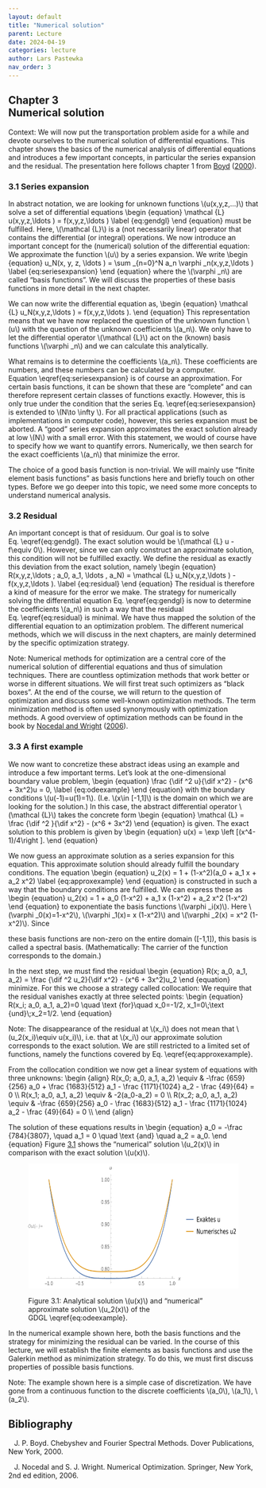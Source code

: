 ```yaml
---
layout: default
title: "Numerical solution"
parent: Lecture
date: 2024-04-19
categories: lecture
author: Lars Pastewka
nav_order: 3
---
```



<h2 class='chapterHead' id='numerical-solution'><span class='titlemark'>Chapter 3</span><br /><a id='x1-10003'></a>Numerical solution</h2>
<div class='framedenv' id='shaded*-1'>
<!-- l. 6 --><p class='noindent'><span class='underline'><span class='cmbx-12'>Context:</span></span> We will now put the transportation problem aside for a while and
devote ourselves to the <span class='cmti-12'>numerical </span>solution of differential equations. This chapter
shows the basics of the numerical analysis of differential equations and
introduces a few important concepts, in particular the series expansion and
the residual. The presentation here follows chapter 1 from <a href='#Xboyd_chebyshev_2000'>Boyd</a> (<a href='#Xboyd_chebyshev_2000'>2000</a>).
</p></div>
<h3 class='sectionHead' id='series-expansion'><span class='titlemark'>3.1 </span> <a id='x1-20003.1'></a>Series expansion</h3>
<!-- l. 12 --><p class='noindent'>In abstract notation, we are looking for unknown functions \(u(x,y,z,...)\) that solve a set
of differential equations \begin {equation} \mathcal {L} u(x,y,z,\ldots ) = f(x,y,z,\ldots ) \label {eq:gendgl} \end {equation}<a id='x1-2001r1'></a> must be fulfilled. Here, \(\mathcal {L}\) is a (not necessarily
linear) operator that contains the differential (or integral) operations.
We now introduce an important concept for the (numerical) solution
of the differential equation: We approximate the function \(u\) by a <span class='cmti-12'>series
expansion</span>. We write \begin {equation} u_N(x, y, z, \ldots ) = \sum _{n=0}^N a_n \varphi _n(x,y,z,\ldots ) \label {eq:seriesexpansion} \end {equation}<a id='x1-2002r2'></a> where the \(\varphi _n\) are called “basis functions”. We will
discuss the properties of these basis functions in more detail in the next
chapter.
</p><!-- l. 27 --><p class='indent'> We can now write the differential equation as, \begin {equation} \mathcal {L} u_N(x,y,z,\ldots ) = f(x,y,z,\ldots ). \end {equation}<a id='x1-2003r3'></a> This representation means that
we have now replaced the question of the unknown function \(u\) with the
question of the unknown coefficients \(a_n\). We only have to let the differential
operator \(\mathcal {L}\) act on the (known) basis functions \(\varphi _n\) and we can calculate this
analytically.
</p><!-- l. 34 --><p class='indent'> What remains is to determine the coefficients \(a_n\). These coefficients
are numbers, and these numbers can be calculated by a computer.
Equation \eqref{eq:seriesexpansion} is of course an approximation. For certain
basis functions, it can be shown that these are “complete” and can therefore
represent certain classes of functions exactly. However, this is only true under the
condition that the series Eq. \eqref{eq:seriesexpansion} is extended to \(N\to \infty \). For
all practical applications (such as implementations in computer code),
however, this series expansion must be aborted. A “good” series expansion
approximates the exact solution already at low \(N\) with a small error. With this
statement, we would of course have to specify how we want to quantify errors.
Numerically, we then search for the exact coefficients \(a_n\) that minimize the
error.
</p><!-- l. 37 --><p class='indent'> The choice of a good basis function is non-trivial. We will mainly use “finite
element basis functions” as basis functions here and briefly touch on other types.
Before we go deeper into this topic, we need some more concepts to understand
numerical analysis.



</p><!-- l. 39 --><p class='noindent'>
</p>
<h3 class='sectionHead' id='residual'><span class='titlemark'>3.2 </span> <a id='x1-30003.2'></a>Residual</h3>
<!-- l. 41 --><p class='noindent'>An important concept is that of <span class='cmti-12'>residuum</span>. Our goal is to solve Eq. \eqref{eq:gendgl}.
The exact solution would be \(\mathcal {L} u - f\equiv 0\). However, since we can only construct an
approximate solution, this condition will not be fulfilled exactly. We define the
residual as exactly this deviation from the exact solution, namely \begin {equation} R(x,y,z,\ldots ; a_0, a_1, \ldots , a_N) = \mathcal {L} u_N(x,y,z,\ldots ) - f(x,y,z,\ldots ). \label {eq:residual} \end {equation}<a id='x1-3001r4'></a> The residual is
therefore a kind of measure for the error we make. The strategy for numerically
solving the differential equation Eq. \eqref{eq:gendgl} is now to determine the
coefficients \(a_n\) in such a way that the residual Eq. \eqref{eq:residual} is
minimal. We have thus mapped the solution of the differential equation to an
optimization problem. The different numerical methods, which we will discuss in
the next chapters, are mainly determined by the specific optimization
strategy.
</p>
<div class='framedenv' id='shaded*-1'>
<!-- l. 50 --><p class='noindent'><span class='underline'><span class='cmbx-12'>Note:</span></span> Numerical methods for <span class='cmti-12'>optimization </span>are a central core of the numerical
solution of differential equations and thus of simulation techniques. There are
countless optimization methods that work better or worse in different
situations. We will first treat such optimizers as “black boxes”. At the end of
the course, we will return to the question of optimization and discuss
some well-known optimization methods. The term <span class='cmti-12'>minimization method </span>is
often used synonymously with optimization methods. A good overview of
optimization methods can be found in the book by <a href='#Xnocedal_numerical_2006'>Nocedal and Wright</a> (<a href='#Xnocedal_numerical_2006'>2006</a>).
</p></div>
<!-- l. 54 --><p class='noindent'>
</p>
<h3 class='sectionHead' id='a-first-example'><span class='titlemark'>3.3 </span> <a id='x1-40003.3'></a>A first example</h3>
<!-- l. 57 --><p class='noindent'>We now want to concretize these abstract ideas using an example and introduce a
few important terms. Let’s look at the one-dimensional boundary value problem, \begin {equation} \frac {\dif ^2 u}{\dif x^2} - (x^6 + 3x^2)u = 0, \label {eq:odeexample} \end {equation}<a id='x1-4001r5'></a>
with the boundary conditions \(u(-1)=u(1)=1\). (I.e. \(x\in [-1,1]\) is the domain on which we are looking for
the solution.) In this case, the abstract differential operator \(\mathcal {L}\) takes the
concrete form \begin {equation} \mathcal {L} = \frac {\dif ^2 }{\dif x^2} - (x^6 + 3x^2) \end {equation}<a id='x1-4002r6'></a> is given. The exact solution to this problem is given by
\begin {equation} u(x) = \exp \left [(x^4-1)/4\right ]. \end {equation}<a id='x1-4003r7'></a>
</p><!-- l. 72 --><p class='indent'> We now guess an approximate solution as a series expansion for this equation.
This approximate solution should already fulfill the boundary conditions. The
equation \begin {equation} u_2(x) = 1 + (1-x^2)(a_0 + a_1 x + a_2 x^2) \label {eq:approxexample} \end {equation}<a id='x1-4004r8'></a> is constructed in such a way that the boundary conditions are fulfilled.
We can express these as \begin {equation} u_2(x) = 1 + a_0 (1-x^2) + a_1 x (1-x^2) + a_2 x^2 (1-x^2) \end {equation}<a id='x1-4005r9'></a> to exponentiate the basis functions \(\varphi _i(x)\). Here \(\varphi _0(x)=1-x^2\), \(\varphi _1(x)= x (1-x^2)\) and \(\varphi _2(x) = x^2 (1-x^2)\). Since



these basis functions are non-zero on the entire domain \([-1,1]\), this basis is called a
<span class='cmti-12'>spectral </span>basis. (Mathematically: The carrier of the function corresponds to the
domain.)
</p><!-- l. 83 --><p class='indent'> In the next step, we must find the residual \begin {equation} R(x; a_0, a_1, a_2) = \frac {\dif ^2 u_2}{\dif x^2} - (x^6 + 3x^2)u_2 \end {equation}<a id='x1-4006r10'></a> minimize. For this we choose a
strategy called <span class='cmti-12'>collocation</span>: We require that the residual vanishes exactly at three
selected points: \begin {equation} R(x_i; a_0, a_1, a_2)=0 \quad \text {for}\quad x_0=-1/2, x_1=0\;\text {und}\;x_2=1/2. \end {equation}<a id='x1-4007r11'></a>
</p>
<div class='framedenv' id='shaded*-1'>
<!-- l. 94 --><p class='noindent'><span class='underline'><span class='cmbx-12'>Note:</span></span> The disappearance of the residual at \(x_i\) does not mean that \(u_2(x_i)\equiv u(x_i)\), i.e. that at \(x_i\)
our approximate solution corresponds to the exact solution. We are still
restricted to a limited set of functions, namely the functions covered by
Eq. \eqref{eq:approxexample}. </p></div>
<!-- l. 98 --><p class='indent'> From the collocation condition we now get a linear system of equations with
three unknowns: \begin {align} R(x_0; a_0, a_1, a_2) \equiv &amp; -\frac {659}{256} a_0 + \frac {1683}{512} a_1 - \frac {1171}{1024} a_2 - \frac {49}{64} = 0 \\ R(x_1; a_0, a_1, a_2) \equiv &amp; -2(a_0-a_2) = 0 \\ R(x_2; a_0, a_1, a_2) \equiv &amp; -\frac {659}{256} a_0 - \frac {1683}{512} a_1 - \frac {1171}{1024} a_2 - \frac {49}{64} = 0 \\ \end {align}
</p><!-- l. 104 --><p class='indent'> The solution of these equations results in \begin {equation} a_0 = -\frac {784}{3807}, \quad a_1 = 0 \quad \text {and} \quad a_2 = a_0. \end {equation}<a id='x1-4008r12'></a> Figure <a href='#-analytical-solution-ux-and-numerical-approximate-solution-ux-of-the-gdgl-tht-x-thteqrefeqodeexample-tht-'>3.1<!-- tex4ht:ref: fig:first_example --></a> shows the “numerical”
solution \(u_2(x)\) in comparison with the exact solution \(u(x)\).
</p>
<figure class='figure'>







<!-- l. 114 --><p class='noindent' id='-analytical-solution-ux-and-numerical-approximate-solution-ux-of-the-gdgl-tht-x-thteqrefeqodeexample-tht-'> <img alt='PIC' height='250' src='Figures/numerical_example-.png' width='585' /> <a id='x1-4009r1'></a>
</p>
<figcaption class='caption'><span class='id'>Figure 3.1: </span><span class='content'>Analytical solution \(u(x)\) and “numerical” approximate solution \(u_2(x)\) of
the GDGL \eqref{eq:odeexample}.
</span></figcaption><!-- tex4ht:label?: x1-4009r1 -->



</figure>
<!-- l. 120 --><p class='indent'> In the numerical example shown here, both the basis functions and the
strategy for minimizing the residual can be varied. In the course of this lecture, we
will establish the finite elements as basis functions and use the Galerkin method
as minimization strategy. To do this, we must first discuss properties of possible
basis functions.
</p>
<div class='framedenv' id='shaded*-1'>
<!-- l. 122 --><p class='noindent'><span class='underline'><span class='cmbx-12'>Note:</span></span> The example shown here is a simple case of <span class='cmti-12'>discretization</span>. We have gone
from a continuous function to the discrete coefficients \(a_0\), \(a_1\), \(a_2\). </p></div>



<h2 class='likechapterHead' id='bibliography'><a id='x1-5000'></a>Bibliography</h2>
<div class='thebibliography'>
<p class='bibitem'><span class='biblabel'>
<a id='Xboyd_chebyshev_2000'></a><span class='bibsp'>   </span></span>J. P. Boyd. <span class='cmti-12'>Chebyshev and Fourier Spectral Methods</span>. Dover Publications,
New York, 2000.
</p>
<p class='bibitem'><span class='biblabel'>
<a id='Xnocedal_numerical_2006'></a><span class='bibsp'>   </span></span>J. Nocedal and S. J. Wright. <span class='cmti-12'>Numerical Optimization</span>. Springer, New
York, 2nd ed edition, 2006.
</p>
</div>

